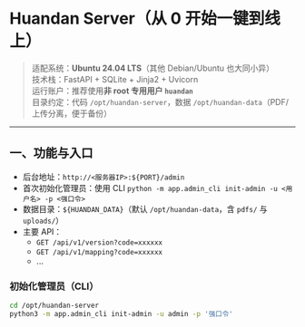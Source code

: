 # Huandan Server（从 0 开始一键到线上）

> 适配系统：**Ubuntu 24.04 LTS**（其他 Debian/Ubuntu 也大同小异）  
> 技术栈：FastAPI + SQLite + Jinja2 + Uvicorn  
> 运行账户：推荐使用**非 root 专用用户 `huandan`**  
> 目录约定：代码 `/opt/huandan-server`，数据 `/opt/huandan-data`（PDF/上传分离，便于备份）

---

## 一、功能与入口

- 后台地址：`http://<服务器IP>:${PORT}/admin`
- 首次初始化管理员：使用 CLI `python -m app.admin_cli init-admin -u <用户名> -p <强口令>`
- 数据目录：`${HUANDAN_DATA}`（默认 `/opt/huandan-data`，含 `pdfs/` 与 `uploads/`）
- 主要 API：
  - `GET /api/v1/version?code=xxxxxx`
  - `GET /api/v1/mapping?code=xxxxxx`
  - ...

### 初始化管理员（CLI）

```bash
cd /opt/huandan-server
python3 -m app.admin_cli init-admin -u admin -p '强口令'
